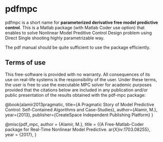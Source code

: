 # pdfmpc

pdfmpc is a short name for **parameterized derivative free model predictive control**. This is a Matlab package (with Matlab Coder use option) that enables to solve Nonlinear Model Preditive Control Design problem using Direct Single shooting highly parametrizable way. 

The pdf manual should be quite sufficient to use the package efficiently. 

## Terms of use
This free-software is provided with no warranty. All consequences of its use on real-life systems is the responsibility of the user. Under these terms, the user is free to use the executable MPC solver for academic purposes provided that the citations below are included in any publication and/or public presentation of the results obtained with the pdf-mpc package:


@book{alamir2013pragmatic,
  title={A Pragmatic Story of Model Predictive Control:
  Self-Contained Algorithms and Case-Studies},
  author={Alamir, M.},
  year={2013},
  publisher={CreateSpace Independent Publishing Platform}
}


@misc{pdf_mpc,
  author = {Alamir, M.},
  title = {{A Free-Matlab-Coder package for Real-Time Nonlinear Model Predictive.
  ar{X}iv:1703.08255},
  year = {2017},
}

